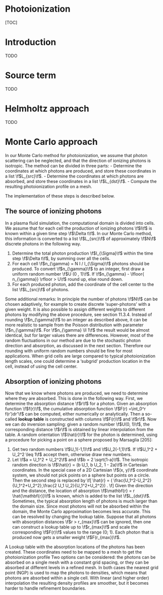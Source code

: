 # Photoionization

[TOC]

# Introduction

TODO

# Source term

TODO

# Helmholtz approach

TODO

# Monte Carlo approach

In our Monte Carlo method for photoionization, we assume that photon scattering
can be neglected, and that the direction of ionizing photons is isotropic. The
method can be divided in three parts:
	-  Determine the coordinates at which photons are produced, and
store these coordinates in a list \f$L_{src}\f$.
	- Determine the coordinates at which photons are absorbed, and
store these coordinates in a list \f$L_{dst}\f$.
	- Compute the resulting photoionization profile on a mesh.

The implementation of these steps is described below.

## The source of ionizing photons

In a plasma fluid simulation, the computational domain is divided into cells. We
assume that for each cell the production of ionizing photons \f$I\f$ is known within
a given time step \f$\Delta t\f$. In our Monte Carlo method, this information is converted
to a list  \f$L_{src}\f$ of approximately \f$N\f$ discrete photons in the following way.
1. Determine the total photon production \f$I_{\Sigma}\f$ within the time step \f$\Delta t\f$,
by summing over all the cells.
2. For each cell \f$n_{\gamma} = N I / I_{\Sigma}\f$ photons should be produced.
To convert \f$n_{\gamma}\f$ to an integer, first draw a uniform random number
\f$U (0 , 1)\f$.
If \f$n_{\gamma} - \lfloor{ n_{\gamma}} \rfloor > U\f$ round up,
else round down.
3. For each produced photon, add the coordinate of the cell center to the list
\f$L_{src}\f$ of photons.

Some additional remarks: In principle the number of photons \f$N\f$ can be chosen
adaptively, for example to create discrete ‘super-photons’ with a given weight.
It is also possible to assign different weights to different photons by modifying
the above procedure, see section 11.3.4.
Instead of rounding \f$n_{\gamma}\f$ to an integer as described above, it can be more
realistic to sample from the Poisson distribution with parameter \f$n_{\gamma}\f$.
For \f$n_{\gamma} \ll 1\f$ the result would be almost identical, but for larger
values there are differences.
However, most of the random fluctuations in our method are due to the stochastic
photon direction and absorption, as discussed in the next section. Therefore our
rounding with uniform random numbers should be fine for most applications.
When grid cells are large compared to typical photoionization length scales,
one could determine a ‘subgrid’ production location in the cell, instead of using
the cell center.

## Absorption of ionizing photons

Now that we know where photons are produced, we need to determine where
they are absorbed. This is done in the following way. First, we determine
the absorption distance \f$r\f$ for a photon. Given an absorption function \f$f(r)\f$,
the cumulative absorption function \f$F(r) =\int_0^r f(r')dr'\f$ can be computed, either
numerically or analytically. Then a so-called <b>lookup table</b> is constructed with
columns \f$F(r)\f$ and \f$r\f$. Now we can do inversion sampling: given a random number
\f$U(0, 1)\f$, the corresponding distance \f$r\f$ is obtained by linear interpolation from the
table.
A random orientation \f$\hat{r}\f$ for the photon is determined, using a procedure
for picking a point on a sphere proposed by Marsaglia [205]:
1. Get two random numbers \f$U_1(-1,1)\f$ and \f$U_2(-1,1)\f$. If
\f$U_1^2 + U_2^2 \leq 1\f$ accept them, otherwise draw new numbers.
2. Let \f$a = U_1^2 + U_2^2\f$ and \f$b = 2 \sqrt{1-a}\f$.
The isotropic random direction is
\f$\hat{r} = (b U_1, b U_2, 1 - 2a)\f$ in Cartesian coordinates.
In the special case of a 2D Cartesian \f$(x, y)\f$ coordinate system, we should not
pick points on a sphere but points on a circle. Then the second step is replaced
by
\f[
\hat{r} = ( \frac{U_1^2-U_2^2}{U_1^2+U_2^2},\frac{2 U_1 U_2}{U_1^2+U_2^2}) .
\f]
Given the direction and the distance, the location of absorption
\f$\mathbf{r} = r \hat{\mathbf{r}}\f$ is known,
which is added to the list \f$L_{dst}\f$.
Sometimes, the typical absorption length of photons is much larger than the
domain size. Since most photons will not be absorbed within the domain, the
Monte Carlo approximation becomes less accurate. This can be resolved by
changing the lookup table. Suppose that all photons with absorption distances
\f$r > r_{max}\f$ can be ignored, then one can construct a lookup table up to
\f$r_{max}\f$ and scale the corresponding \f$F(r)\f$ values to the range (0; 1).
Each photon that is produced now gets a smaller weight \f$F(r_{max})\f$.

A Lookup table with the absorption locations of the photons has been created.
These coordinates need to be mapped to a mesh to get the photoionization profile
Two options can be considered: the photons can be absorbed on a single mesh with a constant grid spacing, or they can be absorbed at different levels in a refined mesh. 
In both cases the nearest grid point (NGP) is used to map the photons to densities,
which means that photons are absorbed within a single cell.
With linear (and higher order) interpolation the resulting density profiles are smoother,
but it becomes harder to handle refinement boundaries.
